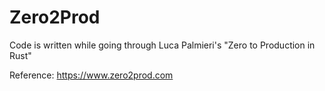 # Zero2Prod
Code is written while going through Luca Palmieri's "Zero to Production in Rust"

Reference: https://www.zero2prod.com
